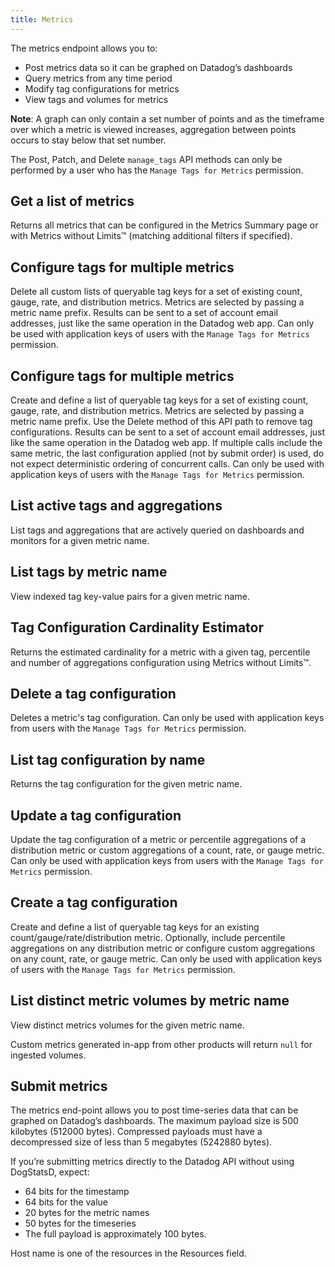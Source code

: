 ```yaml
---
title: Metrics
---
```

The metrics endpoint allows you to:

- Post metrics data so it can be graphed on Datadog’s dashboards
- Query metrics from any time period
- Modify tag configurations for metrics
- View tags and volumes for metrics

**Note**: A graph can only contain a set number of points
and as the timeframe over which a metric is viewed increases,
aggregation between points occurs to stay below that set number.

The Post, Patch, and Delete `manage_tags` API methods can only be performed by
a user who has the `Manage Tags for Metrics` permission.

## Get a list of metrics

Returns all metrics that can be configured in the Metrics Summary page or with Metrics without Limits™ (matching additional filters if specified).

## Configure tags for multiple metrics

Delete all custom lists of queryable tag keys for a set of existing count, gauge, rate, and distribution metrics.
Metrics are selected by passing a metric name prefix.
Results can be sent to a set of account email addresses, just like the same operation in the Datadog web app.
Can only be used with application keys of users with the `Manage Tags for Metrics` permission.

## Configure tags for multiple metrics

Create and define a list of queryable tag keys for a set of existing count, gauge, rate, and distribution metrics.
Metrics are selected by passing a metric name prefix. Use the Delete method of this API path to remove tag configurations.
Results can be sent to a set of account email addresses, just like the same operation in the Datadog web app.
If multiple calls include the same metric, the last configuration applied (not by submit order) is used, do not
expect deterministic ordering of concurrent calls.
Can only be used with application keys of users with the `Manage Tags for Metrics` permission.

## List active tags and aggregations

List tags and aggregations that are actively queried on dashboards and monitors for a given metric name.

## List tags by metric name

View indexed tag key-value pairs for a given metric name.

## Tag Configuration Cardinality Estimator

Returns the estimated cardinality for a metric with a given tag, percentile and number of aggregations configuration using Metrics without Limits&trade;.

## Delete a tag configuration

Deletes a metric's tag configuration. Can only be used with application
keys from users with the `Manage Tags for Metrics` permission.

## List tag configuration by name

Returns the tag configuration for the given metric name.

## Update a tag configuration

Update the tag configuration of a metric or percentile aggregations of a distribution metric or custom aggregations
of a count, rate, or gauge metric.
Can only be used with application keys from users with the `Manage Tags for Metrics` permission.

## Create a tag configuration

Create and define a list of queryable tag keys for an existing count/gauge/rate/distribution metric.
Optionally, include percentile aggregations on any distribution metric or configure custom aggregations
on any count, rate, or gauge metric.
Can only be used with application keys of users with the `Manage Tags for Metrics` permission.

## List distinct metric volumes by metric name

View distinct metrics volumes for the given metric name.

Custom metrics generated in-app from other products will return `null` for ingested volumes.

## Submit metrics

The metrics end-point allows you to post time-series data that can be graphed on Datadog’s dashboards.
The maximum payload size is 500 kilobytes (512000 bytes). Compressed payloads must have a decompressed size of less than 5 megabytes (5242880 bytes).

If you’re submitting metrics directly to the Datadog API without using DogStatsD, expect:

- 64 bits for the timestamp
- 64 bits for the value
- 20 bytes for the metric names
- 50 bytes for the timeseries
- The full payload is approximately 100 bytes.

Host name is one of the resources in the Resources field.

